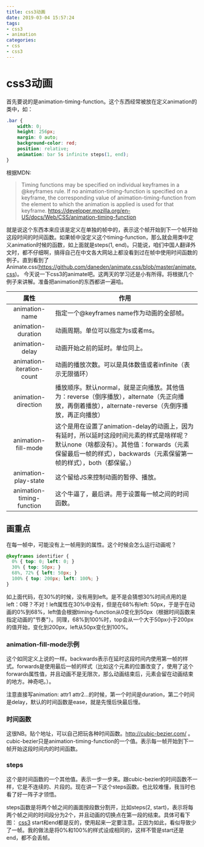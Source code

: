 ```yaml
---
title: css3动画
date: 2019-03-04 15:57:24
tags:
- css3
- animation
categories:
- css
- css3
---
```


# css3动画
首先要说的是animation-timing-function。这个东西经常被放在定义animation的类中，如：

```css
.bar {
    width: 0;
    height: 256px;
    margin: 0 auto;
    background-color: red;
    position: relative;
    animation: bar 5s infinite steps(1, end);
}
```
根据MDN:
> Timing functions may be specified on individual keyframes in a @keyframes rule. If no animation-timing-function is specified on a keyframe, the corresponding value of animation-timing-function from the element to which the animation is applied is used for that keyframe.  https://developer.mozilla.org/en-US/docs/Web/CSS/animation-timing-function

就是说这个东西本来应该是定义在单独的帧中的，表示这个帧开始到下一个帧开始这段时间的时间函数。如果帧中没定义这个timing-function，那么就会用类中定义animation时候的函数，如上面就是steps(1, end)。只能说，咱们中国人翻译外文时，都不仔细啊，搞得自己在中文各大网站上都没看到过在帧中使用时间函数的例子。直到看到了Animate.css(https://github.com/daneden/animate.css/blob/master/animate.css)。 今天说一下css3的animate吧。这两天的学习还是小有所得。将根据几个例子来讲解。准备把animation的东西都讲一遍哈。
<!-- more -->

 属性 | 作用 
 :----: | ---- 
 animation-name | 指定一个@keyframes name作为动画的全部帧。 
 animation-duration | 动画周期。单位可以指定为s或者ms。 
 animation-delay | 动画开始之前的延时。单位同上。 
 animation-iteration-count | 动画的播放次数。可以是具体数值或者infinite（表示无限循环）
 animation-direction | 播放顺序。默认normal，就是正向播放。其他值为：reverse（倒序播放），alternate（先正向播放，再倒着播放），alternate-reverse（先倒序播放，再正向播放）
 animation-fill-mode | 这个是用在设置了animation-delay的动画上，因为有延时，所以延时这段时间元素的样式是啥样呢？默认none（啥都没有）。其他值：forwards（元素保留最后一帧的样式），backwards（元素保留第一帧的样式），both（都保留。）
 animation-play-state | 这个留给JS来控制动画的暂停、播放。 
 animation-timing-function | 这个牛逼了，最后讲。用于设置每一帧之间的时间函数。

## 画重点
在每一帧中，可能没有上一帧用到的属性。这个时候会怎么运行动画呢？
```css
@keyframes identifier {
  0% { top: 0; left: 0; }
  30% { top: 50px; }
  68%, 72% { left: 50px; }
  100% { top: 200px; left: 100%; }
}
```
如上面代码，在30%的时候，没有用到left。是不是会猜想30%时间点用的是left：0呀？不对！left属性在30%中没有，但是在68%有left: 50px，于是乎在动画的0%到68%，left值会根据timing-function从0变化到50px（根据时间函数来指定动画的"节奏"）。同理，68%到100%时，top会从一个大于50px小于200px的值开始，变化到200px，left从50px变化到100%。

### animation-fill-mode示例
这个如同定义上说的一样。backwards表示在延时这段时间内使用第一帧的样式。forwards是使用最后一帧的样式（比如这个元素的位置改变了，使用了这个forwards属性值，并且动画不是无限次，那么动画结束后，元素会留在动画结束的地方。神奇吧。）。

注意直接写animation: attr1 attr2...的时候，第一个时间是duration，第二个时间是delay，默认的时间函数是ease，就是先慢后快最后慢。

### 时间函数
这很NB。贴个地址，可以自己把玩各种时间函数。http://cubic-bezier.com/ 。cubic-bezier只是animation-timing-function的一个值。表示每一帧开始到下一帧开始这段时间内的时间函数。

### steps
这个是时间函数的一个其他值。表示一步一步来。跟cubic-bezier的时间函数不一样，它是不连续的、片段的。现在讲一下这个steps函数。也比较难懂，我当时也看了好一阵子才领悟。

steps函数是将两个帧之间的画面按段数分割开，比如steps(2, start)，表示将每两个帧之间的时间段分为2个，并且动画的切换点在第一段的结束。具体可看下图：
[css3](/images/css3-1.png)
start和end都是反的，使用起来一定要注意。正因为如此，看似导致少了一帧。我的做法是将0%和100%的样式设成相同的，这样不管是start还是end，都不会丢帧。
